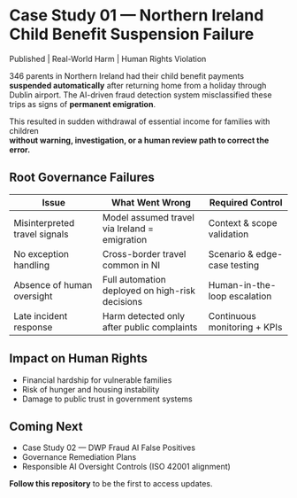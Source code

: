 
# Case Study 01 — Northern Ireland Child Benefit Suspension Failure
 Published |  Real-World Harm |  Human Rights Violation

346 parents in Northern Ireland had their child benefit payments **suspended automatically** after returning home from a holiday through Dublin airport.
The AI-driven fraud detection system misclassified these trips as signs of **permanent emigration**.

This resulted in sudden withdrawal of essential income for families with children  
**without warning, investigation, or a human review path to correct the error.**

##  Root Governance Failures
| Issue | What Went Wrong | Required Control |
|------|----------------|----------------|
| Misinterpreted travel signals | Model assumed travel via Ireland = emigration | Context & scope validation |
| No exception handling | Cross-border travel common in NI | Scenario & edge-case testing |
| Absence of human oversight | Full automation deployed on high-risk decisions | Human-in-the-loop escalation |
| Late incident response | Harm detected only after public complaints | Continuous monitoring + KPIs |

##  Impact on Human Rights
- Financial hardship for vulnerable families  
- Risk of hunger and housing instability  
- Damage to public trust in government systems

##  Coming Next
- Case Study 02 — DWP Fraud AI False Positives  
- Governance Remediation Plans  
- Responsible AI Oversight Controls (ISO 42001 alignment)

 **Follow this repository** to be the first to access updates.
